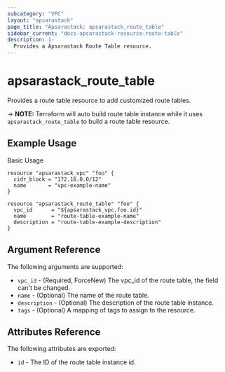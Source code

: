 ```yaml
---
subcategory: "VPC"
layout: "apsarastack"
page_title: "Apsarastack: apsarastack_route_table"
sidebar_current: "docs-apsarastack-resource-route-table"
description: |-
  Provides a Apsarastack Route Table resource.
---
```


# apsarastack\_route_table

Provides a route table resource to add customized route tables.

-> **NOTE:** Terraform will auto build route table instance while it uses `apsarastack_route_table` to build a route table resource.

## Example Usage

Basic Usage

```
resource "apsarastack_vpc" "foo" {
  cidr_block = "172.16.0.0/12"
  name       = "vpc-example-name"
}

resource "apsarastack_route_table" "foo" {
  vpc_id      = "${apsarastack_vpc.foo.id}"
  name        = "route-table-example-name"
  description = "route-table-example-description"
}
```

## Argument Reference

The following arguments are supported:

* `vpc_id` - (Required, ForceNew) The vpc_id of the route table, the field can't be changed.
* `name` - (Optional) The name of the route table.
* `description` - (Optional) The description of the route table instance.
* `tags` - (Optional) A mapping of tags to assign to the resource.

## Attributes Reference

The following attributes are exported:

* `id` - The ID of the route table instance id.



